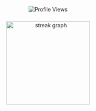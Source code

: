 <p align="center">
  <img src="https://api.visitorbadge.io/api/VisitorHit?user=UNIKBAAP&countColorcountColor&countColor=%23FF0000" alt="Profile Views">
</p>

  
###
<div align="center">
  <img src="https://streak-stats.demolab.com?user=UNIKBAAP&locale=en&mode=daily&theme=dark&hide_border=false&border_radius=5&order=3" height="220" alt="streak graph"  />
</div>

###

###

  
